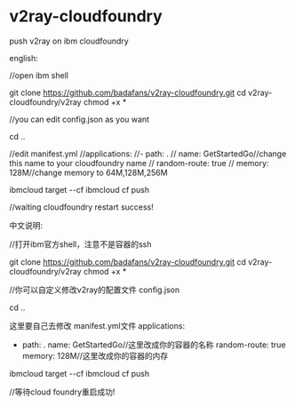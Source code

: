 # v2ray-cloudfoundry
push v2ray on ibm cloudfoundry

english:

//open ibm shell

git clone https://github.com/badafans/v2ray-cloudfoundry.git
cd v2ray-cloudfoundry/v2ray
chmod +x *

//you can edit config.json as you want

cd ..

//edit manifest.yml
//applications:
//- path: .
//  name: GetStartedGo//change this name to your cloudfoundry name
//  random-route: true
//  memory: 128M//change memory to 64M,128M,256M

ibmcloud target --cf
ibmcloud cf push

//waiting cloudfoundry restart success!



中文说明:

//打开ibm官方shell，注意不是容器的ssh

git clone https://github.com/badafans/v2ray-cloudfoundry.git
cd v2ray-cloudfoundry/v2ray
chmod +x *

//你可以自定义修改v2ray的配置文件 config.json

cd ..

这里要自己去修改 manifest.yml文件
applications:
- path: .
  name: GetStartedGo//这里改成你的容器的名称
  random-route: true
  memory: 128M//这里改成你的容器的内存

ibmcloud target --cf
ibmcloud cf push

//等待cloud foundry重启成功!
